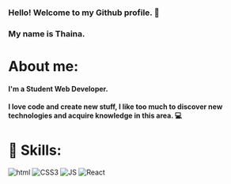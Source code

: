 ### Hello! Welcome to my Github profile. 👋

### My name is Thaina.

# About me:

#### I'm a Student Web Developer.

#### I love code and create new stuff, I like too much to discover new technologies and acquire knowledge in this area. 💻

# 🚀 Skills:

![html](https://img.shields.io/badge/HTML-239120?style=for-the-badge&logo=html5&logoColor=white)
![CSS3](https://img.shields.io/badge/css3-%231572B6.svg?style=for-the-badge&logo=css3&logoColor=white)
![JS](https://img.shields.io/badge/JavaScript-F7DF1E?style=for-the-badge&logo=javascript&logoColor=black)
![React](https://img.shields.io/badge/react-%2320232a.svg?style=for-the-badge&logo=react&logoColor=%2361DAFB)


